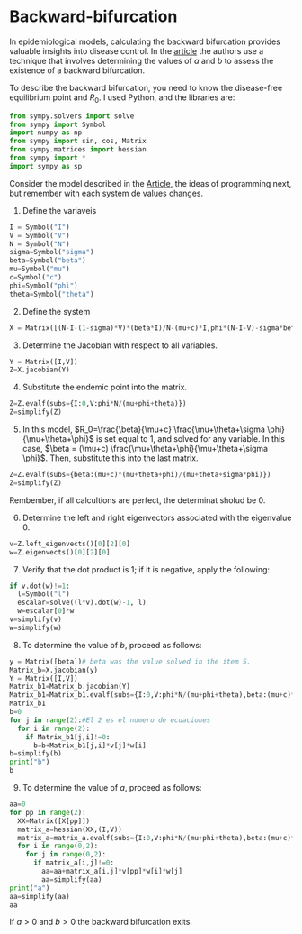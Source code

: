 # Backward-bifurcation
In epidemiological models, calculating the backward bifurcation provides valuable insights into disease control. In the [article](https://www.aimsciences.org/article/doi/10.3934/mbe.2004.1.361) the authors use a technique that involves determining the values of $a$ and $b$ to assess the existence of a backward bifurcation.

To describe the backward bifurcation, you need to know the disease-free equilibrium point and $R_0$. I used Python, and the libraries are:
```python
from sympy.solvers import solve
from sympy import Symbol
import numpy as np
from sympy import sin, cos, Matrix
from sympy.matrices import hessian
from sympy import *
import sympy as sp
```

Consider the model described in the [Article](https://www.sciencedirect.com/science/article/abs/pii/S0025556400000031), the ideas of programming next, but remember with each system de values changes.
1. Define the variaveis
```python
I = Symbol("I")
V = Symbol("V")
N = Symbol("N")
sigma=Symbol("sigma")
beta=Symbol("beta")
mu=Symbol("mu")
c=Symbol("c")
phi=Symbol("phi")
theta=Symbol("theta")
```
2. Define the system
```python
X = Matrix([(N-I-(1-sigma)*V)*(beta*I)/N-(mu+c)*I,phi*(N-I-V)-sigma*beta*V*I/N-(mu+theta)*V])
```

3. Determine the Jacobian with respect to all variables.
```python
Y = Matrix([I,V])
Z=X.jacobian(Y)
```
4. Substitute the endemic point into the matrix.
```python
Z=Z.evalf(subs={I:0,V:phi*N/(mu+phi+theta)})
Z=simplify(Z)
```
5. In this model, $R_0=\frac{\beta}{\mu+c} \frac{\mu+\theta+\sigma \phi}{\mu+\theta+\phi}$ is set equal to 1, and solved for any variable. In this case, $\beta = (\mu+c) \frac{\mu+\theta+\phi}{\mu+\theta+\sigma \phi}$. Then, substitute this into the last matrix.
```python
Z=Z.evalf(subs={beta:(mu+c)*(mu+theta+phi)/(mu+theta+sigma*phi)})
Z=simplify(Z)
```
Rembember, if all calcultions are perfect, the determinat sholud be $0$.

6. Determine the left and right eigenvectors associated with the eigenvalue $0$.
```python
v=Z.left_eigenvects()[0][2][0]
w=Z.eigenvects()[0][2][0]
```
7. Verify that the dot product is $1$; if it is negative, apply the following:
```python
if v.dot(w)!=1:
  l=Symbol("l")
  escalar=solve((l*v).dot(w)-1, l)
  w=escalar[0]*w
v=simplify(v)
w=simplify(w)
```
8. To determine the value of $b$, proceed as follows:
```python
y = Matrix([beta])# beta was the value solved in the item 5. 
Matrix_b=X.jacobian(y)
Y = Matrix([I,V])
Matrix_b1=Matrix_b.jacobian(Y)
Matrix_b1=Matrix_b1.evalf(subs={I:0,V:phi*N/(mu+phi+theta),beta:(mu+c)*(mu+theta+phi)/(mu+theta+sigma*phi)})# Substitute beta as item 5 and endemic point
Matrix_b1
b=0
for j in range(2):#El 2 es el numero de ecuaciones
  for i in range(2):
    if Matrix_b1[j,i]!=0:
      b=b+Matrix_b1[j,i]*v[j]*w[i]
b=simplify(b)
print("b")
b
```
9. To determine the value of $a$, proceed as follows:
```python
aa=0
for pp in range(2):
  XX=Matrix([X[pp]])
  matrix_a=hessian(XX,(I,V))
  matrix_a=matrix_a.evalf(subs={I:0,V:phi*N/(mu+phi+theta),beta:(mu+c)*(mu+theta+phi)/(mu+theta+sigma*phi)}) # Substitute beta as item 5 and endemic point
  for i in range(0,2):
    for j in range(0,2):
      if matrix_a[i,j]!=0:
        aa=aa+matrix_a[i,j]*v[pp]*w[i]*w[j]
        aa=simplify(aa)
print("a")
aa=simplify(aa)
aa
```
If $a>0$ and $b>0$ the backward bifurcation exits.

